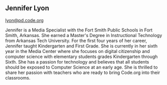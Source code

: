 ## Jennifer Lyon

[lyon@pd.code.org](mailto:lyon@pd.code.org)

Jennifer is a Media Specialist with the Fort Smith Public Schools in Fort Smith, Arkansas. She earned a Master's Degree in Instructional Technology from Arkansas Tech University. For the first four years of her career, Jennifer taught Kindergarten and First Grade. She is currently in her sixth year in the Media Center where she focuses on digital citizenship and computer science with elementary students grades Kindergarten through Sixth. She has a passion for technology and believes that all students should be exposed to Computer Science at an early age. She is thrilled to share her passion with teachers who are ready to bring Code.org into their classrooms.